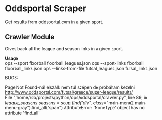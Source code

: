 # Oddsportal Scraper

Get results from oddsportal.com in a given sport.

## Crawler Module
Gives back all the league and season links in a given sport.

**Usage**  
ops --sport floorball floorball_leagues.json
ops --sport-links floorball floorball_links.json
ops --links-from-file futsal_leagues.json futsal_links.json

BUGS:

Page Not Found-nál elszáll: nem túl szépen de próbáltam kezelni  
http://www.oddsportal.com/futsal/greece/super-league/results/  
File "/home/rob/projects/python/ops/oddsportal/crawler.py", line 89, in _league_seasons
seasons = soup.find("div", class_="main-menu2 main-menu-gray").find_all("span")
AttributeError: 'NoneType' object has no attribute 'find_all'


